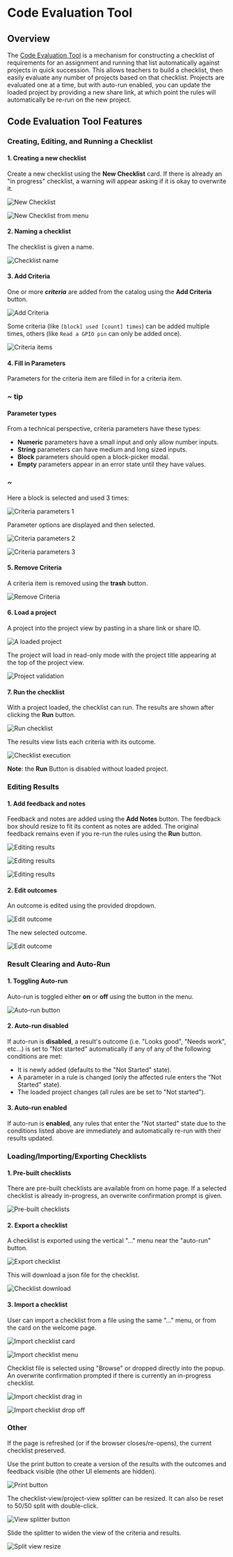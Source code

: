# Code Evaluation Tool

## Overview

The [Code Evaluation Tool]( https://microbit.makecode.com/beta--eval) is a mechanism for constructing a checklist of requirements for an assignment and running that list automatically against projects in quick succession. This allows teachers to build a checklist, then easily evaluate any number of projects based on that checklist. Projects are evaluated one at a time, but with auto-run enabled, you can update the loaded project by providing a new share link, at which point the rules will automatically be re-run on the new project.

## Code Evaluation Tool Features

### Creating, Editing, and Running a Checklist

#### 1. Creating a new checklist

Create a new checklist using the **New Checklist** card. If there is already an "in progress" checklist, a warning will appear asking if it is okay to overwrite it.

![New Checklist](/static/code-eval-tool/new-rubric.png)

![New Checklist from menu](/static/code-eval-tool/new-rubric-from-menu.png)

#### 2. Naming a checklist

The checklist is given a name.

![Checklist name](/static/code-eval-tool/checklist-name.png)

#### 3. Add Criteria

One or more **_criteria_** are added from the catalog using the **Add Criteria** button.
      
![Add Criteria](/static/code-eval-tool/add-criteria.png)

Some criteria (like `[block] used [count] times`) can be added multiple times, others (like `Read a GPIO pin` can only be added once).

![Criteria items](/static/code-eval-tool/criteria-items.png)

#### 4. Fill in Parameters

Parameters for the criteria item are filled in for a criteria item.

### ~ tip

#### Parameter types

From a technical perspective, criteria parameters have these types:

- **Numeric** parameters have a small input and only allow number inputs.
- **String** parameters can have medium and long sized inputs.
- **Block** parameters should open a block-picker modal.
- **Empty** parameters appear in an error state until they have values.

### ~

Here a block is selected and used 3 times:

![Criteria parameters 1](/static/code-eval-tool/parameters-1.png)

Parameter options are displayed and then selected.

![Criteria parameters 2](/static/code-eval-tool/parameters-2.png)
      
![Criteria parameters 3](/static/code-eval-tool/parameters-3.png)

#### 5. Remove Criteria

A criteria item is removed using the **trash** button.

![Remove Criteria](/static/code-eval-tool/remove-criteria.png)

#### 6. Load a project

A project into the project view by pasting in a share link or share ID.

![A loaded project](/static/code-eval-tool/loaded-project.png)

The project will load in read-only mode with the project title appearing at the top of the project view.
   
![Project validation](/static/code-eval-tool/validate-me.png)
      
#### 7. Run the checklist

With a project loaded, the checklist can run. The results are shown after clicking the **Run** button.

![Run checklist](/static/code-eval-tool/run-checklist-button.png)

The results view lists each criteria with its outcome.

![Checklist execution](/static/code-eval-tool/checklist-execution.png)

**Note**: the **Run** Button is disabled without loaded project.

### Editing Results

#### 1. Add feedback and notes

Feedback and notes are added using the **Add Notes** button. The feedback box should resize to fit its content as notes are added. The original feedback remains even if you re-run the rules using the **Run** button.

![Editing results](/static/code-eval-tool/editing-results-1.png)

![Editing results](/static/code-eval-tool/editing-results-2.png)

![Editing results](/static/code-eval-tool/editing-results-3.png)

#### 2. Edit outcomes

An outcome is edited using the provided dropdown.
      
![Edit outcome](/static/code-eval-tool/edit-outcome-1.png)

The new selected outcome.

![Edit outcome](/static/code-eval-tool/edit-outcome-2.png)
      
### Result Clearing and Auto-Run

#### 1. Toggling Auto-run

Auto-run is toggled either **on** or **off** using the button in the menu.
      
![Auto-run button](/static/code-eval-tool/autorun-button.png)

#### 2. Auto-run disabled

If auto-run is **disabled**, a result's outcome (i.e. "Looks good", "Needs work", etc...) is set to "Not started" automatically if any of any of the following conditions are met:
   
- It is newly added (defaults to the "Not Started" state).
- A parameter in a rule is changed (only the affected rule enters the "Not Started" state).
- The loaded project changes (all rules are be set to "Not started").

#### 3. Auto-run enabled

If auto-run is **enabled**, any rules that enter the "Not started" state due to the conditions listed above are immediately and automatically re-run with their results updated.

### Loading/Importing/Exporting Checklists

#### 1. Pre-built checklists

There are pre-built checklists are available from on home page. If a selected checklist is already in-progress, an overwrite confirmation prompt is given.
      
![Pre-built checklists](/static/code-eval-tool/prebuilt-rubrics.png)
      
#### 2. Export a checklist

A checklist is exported using the vertical "..." menu near the "auto-run" button.

![Export checklist](/static/code-eval-tool/export-checklist.png)

This will download a json file for the checklist.

![Checklist download](/static/code-eval-tool/checklist-download.png)

#### 3. Import a checklist

User can import a checklist from a file using the same "..." menu, or from the card on the welcome page.

![Import checklist card](/static/code-eval-tool/import-checklist-card.png)

![Import checklist menu](/static/code-eval-tool/import-checklist-menu.png)

Checklist file is selected using "Browse" or dropped directly into the popup. An overwrite confirmation prompted if there is currently an in-progress checklist.

![Import checklist drag in](/static/code-eval-tool/import-checklist-dragdrop-1.png)

![Import checklist drop off](/static/code-eval-tool/import-checklist-dragdrop-2.png)
      
### Other

If the page is refreshed (or if the browser closes/re-opens), the current checklist preserved.

Use the print button to create a version of the results with the outcomes and feedback visible (the other UI elements are hidden).
      
![Print button](/static/code-eval-tool/print-button.png)

The checklist-view/project-view splitter can be resized. It can also be reset to 50/50 split with double-click.

![View splitter button](/static/code-eval-tool/view-splitter.png)

Slide the splitter to widen the view of the criteria and results.

![Split view resize](/static/code-eval-tool/split-resize.png)
